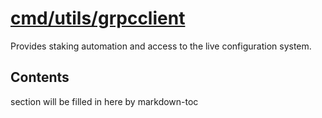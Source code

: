 # [cmd/utils/grpcclient](./cmd/utils/grpcclient)

Provides staking automation and access to the live configuration system.


<!-- ToC start -->

## Contents

section will be filled in here by markdown-toc

<!-- ToC end -->

<!-- 
# to regenerate this file:
markdown-toc README.md --replace --skip-headers 2 --inline --header "##  Contents"
-->
